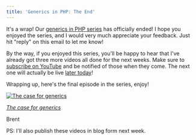 ```yaml
---
title: 'Generics in PHP: The End'
---
```


It's a wrap! Our [generics in PHP series](https://www.youtube.com/watch?v=2o8A9AgccKs&list=PL0bgkxUS9EaKyOugEDffRzsvupBE2YEoD&index=4) has officially ended! I hope you enjoyed the series, and I would very much appreciate your feedback. Just hit "reply" on this email to let me know!

By the way, if you enjoyed this series, you'll be happy to hear that I've already got three more videos all done for the next weeks. Make sure to [subscribe on YouTube](https://www.youtube.com/channel/UChrO4N8wWVCnKDdjlBT5ZmQ) and be notified of those when they come. The next one will actually be live [later today](https://www.youtube.com/watch?v=kVww3uk7HMg)!

Wrapping up, here's the final episode in the series, enjoy!

<a href="https://www.youtube.com/watch?v=2o8A9AgccKs&list=PL0bgkxUS9EaKyOugEDffRzsvupBE2YEoD&index=4" target="_blank" rel="noopener noreferrer">
    <p>
        <img src="https://stitcher.io/resources/img/static/generics-thumb-4.png" alt="The case for generics">
    </p>
    <p class="center"><em class="small">The case for generics</em></p>
</a>

Brent

PS: I'll also publish these videos in blog form next week.
